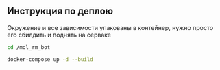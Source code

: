 <h2>Инструкция по деплою</h2>

<p>
    Окружение и все зависимости упакованы в контейнер, нужно просто его сбилдить и поднять на серваке
</p>

```bash
cd /mol_rm_bot
```

```bash
docker-compose up -d --build
```